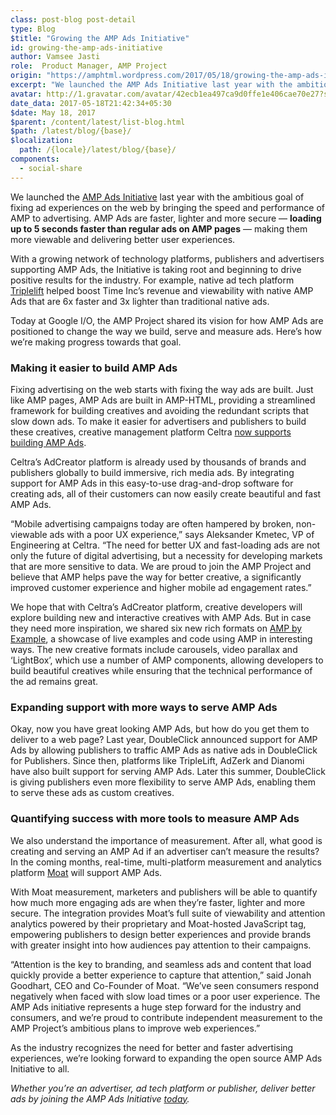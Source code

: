 ```yaml
---
class: post-blog post-detail
type: Blog
$title: "Growing the AMP Ads Initiative"
id: growing-the-amp-ads-initiative
author: Vamsee Jasti
role:  Product Manager, AMP Project
origin: "https://amphtml.wordpress.com/2017/05/18/growing-the-amp-ads-initiative/amp/"
excerpt: "We launched the AMP Ads Initiative last year with the ambitious goal of fixing ad experiences on the web by bringing the speed and performance of AMP to advertising. AMP Ads are faster, lighter and more secure — loading up to 5 seconds faster than regular ads on AMP pages — making them more viewable [&#8230;]"
avatar: http://1.gravatar.com/avatar/42ecb1ea497ca9d0ffe1e406cae70e27?s=96&d=identicon&r=G
date_data: 2017-05-18T21:42:34+05:30
$date: May 18, 2017
$parent: /content/latest/list-blog.html
$path: /latest/blog/{base}/
$localization:
  path: /{locale}/latest/blog/{base}/
components:
  - social-share
---
```


<div class="amp-wp-article-content">
<p>We launched the <a href="https://www.ampproject.org/learn/who-uses-amp/amp-ads/">AMP Ads Initiative</a> last year with the ambitious goal of fixing ad experiences on the web by bringing the speed and performance of AMP to advertising. AMP Ads are faster, lighter and more secure — <strong>loading up to 5 seconds faster than regular ads on AMP pages</strong> — making them more viewable and delivering better user experiences.</p>
<p>With a growing network of technology platforms, publishers and advertisers supporting AMP Ads, the Initiative is taking root and beginning to drive positive results for the industry. For example, native ad tech platform <a href="http://www.ampproject.org/case-studies/triplelift">Triplelift</a> helped boost Time Inc’s revenue and viewability with native AMP Ads that are 6x faster and 3x lighter than traditional native ads.</p>
<p>Today at Google I/O, the AMP Project shared its vision for how AMP Ads are positioned to change the way we build, serve and measure ads. Here’s how we’re making progress towards that goal.</p>
<h3><strong>Making it easier to build AMP Ads</strong></h3>
<p>Fixing advertising on the web starts with fixing the way ads are built. Just like AMP pages, AMP Ads are built in AMP-HTML, providing a streamlined framework for building creatives and avoiding the redundant scripts that slow down ads. To make it easier for advertisers and publishers to build these creatives, creative management platform Celtra <a href="http://www.prnewswire.com/news-releases/celtra-partners-with-the-amp-project-showcases-amp-ad-creation-at-google-io-event-300459514.html">now supports building AMP Ads</a>.</p>
<p>Celtra’s AdCreator platform is already used by thousands of brands and publishers globally to build immersive, rich media ads. By integrating support for AMP Ads in this easy-to-use drag-and-drop software for creating ads, all of their customers can now easily create beautiful and fast AMP Ads.</p>
<p>“Mobile advertising campaigns today are often hampered by broken, non-viewable ads with a poor UX experience,” says Aleksander Kmetec, VP of Engineering at Celtra. “The need for better UX and fast-loading ads are not only the future of digital advertising, but a necessity for developing markets that are more sensitive to data. We are proud to join the AMP Project and believe that AMP helps pave the way for better creative, a significantly improved customer experience and higher mobile ad engagement rates.”</p>
<p>We hope that with Celtra’s AdCreator platform, creative developers will explore building new and interactive creatives with AMP Ads. But in case they need more inspiration, we shared six new rich formats on <a href="https://ampbyexample.com/#amp_ads">AMP by Example</a>, a showcase of live examples and code using AMP in interesting ways. The new creative formats include carousels, video parallax and &#8216;LightBox&#8217;, which use a number of AMP components, allowing developers to build beautiful creatives while ensuring that the technical performance of the ad remains great.</p>
<p><div class="wp-image alignnone wp-image-1338"><amp-img layout='fixed' width="808" height="386" src="https://amphtml.files.wordpress.com/2017/05/amp-ads-blog-demo-gif1.gif?w=808&#038;h=386"></amp-img></p>
<h3><b>Expanding support with more ways to serve AMP Ads</b></h3>
<p>Okay, now you have great looking AMP Ads, but how do you get them to deliver to a web page? Last year, DoubleClick announced support for AMP Ads by allowing publishers to traffic AMP Ads as native ads in DoubleClick for Publishers. Since then, platforms like TripleLift, AdZerk and Dianomi have also built support for serving AMP Ads. Later this summer, DoubleClick is giving publishers even more flexibility to serve AMP Ads, enabling them to serve these ads as custom creatives.</p>
<h3><b>Quantifying success with more tools to measure AMP Ads</b></h3>
<p>We also understand the importance of measurement. After all, what good is creating and serving an AMP Ad if an advertiser can’t measure the results? In the coming months, real-time, multi-platform measurement and analytics platform <a href="https://moat.com/">Moat</a> will support AMP Ads.</p>
<p>With Moat measurement, marketers and publishers will be able to quantify how much more engaging ads are when they’re faster, lighter and more secure. The integration provides Moat&#8217;s full suite of viewability and attention analytics powered by their proprietary and Moat-hosted JavaScript tag, empowering publishers to design better experiences and provide brands with greater insight into how audiences pay attention to their campaigns.</p>
<p>“Attention is the key to branding, and seamless ads and content that load quickly provide a better experience to capture that attention,” said Jonah Goodhart, CEO and Co-Founder of Moat. “We’ve seen consumers respond negatively when faced with slow load times or a poor user experience. The AMP Ads initiative represents a huge step forward for the industry and consumers, and we’re proud to contribute independent measurement to the AMP Project’s ambitious plans to improve web experiences.”</p>
<p>As the industry recognizes the need for better and faster advertising experiences, we’re looking forward to expanding the open source AMP Ads Initiative to all.</p>
<p><em>Whether you’re an advertiser, ad tech platform or publisher, deliver better ads by joining the AMP Ads Initiative <a href="https://github.com/ampproject/amphtml/blob/master/ads/google/a4a/docs/a4a-readme.md">today</a>.</em></p>
<p></p><br />  
</div>

